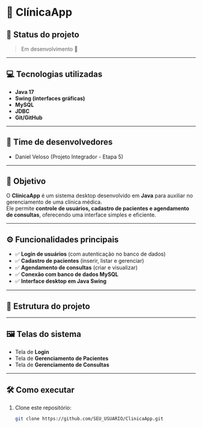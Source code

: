 # 🏥 ClínicaApp

## 📌 Status do projeto
> Em desenvolvimento 🚧  

---

## 💻 Tecnologias utilizadas
- **Java 17**
- **Swing (interfaces gráficas)**
- **MySQL**
- **JDBC**
- **Git/GitHub**

---

## 👥 Time de desenvolvedores
- Daniel Veloso (Projeto Integrador - Etapa 5)

---

## 🎯 Objetivo
O **ClínicaApp** é um sistema desktop desenvolvido em **Java** para auxiliar no gerenciamento de uma clínica médica.  
Ele permite **controle de usuários, cadastro de pacientes e agendamento de consultas**, oferecendo uma interface simples e eficiente.

---

## ⚙️ Funcionalidades principais
- ✅ **Login de usuários** (com autenticação no banco de dados)  
- ✅ **Cadastro de pacientes** (inserir, listar e gerenciar)  
- ✅ **Agendamento de consultas** (criar e visualizar)  
- ✅ **Conexão com banco de dados MySQL**  
- ✅ **Interface desktop em Java Swing**

---

## 📂 Estrutura do projeto

---

## 🖼️ Telas do sistema
- Tela de **Login**  
- Tela de **Gerenciamento de Pacientes**  
- Tela de **Gerenciamento de Consultas**  

---

## 🛠️ Como executar
1. Clone este repositório:
   ```bash
   git clone https://github.com/SEU_USUARIO/ClinicaApp.git
